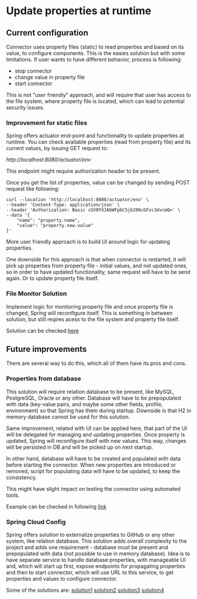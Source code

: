 # Update properties at runtime

## Current configuration

Connector uses property files (static) to read properties and based on its value, to configure components. This is the easies solution but with some limitations. If user wants to have different behavior, process is following:

 * stop connector
 * change value in property file
 * start connector
 
This is not "user friendly" approach, and will require that user has access to the file system, where property file is located, which can lead to potential security issues.

### Improvement for static files

Spring offers actuator end-point and functionality to update properties at runtime.
You can check available properties (read from property file) and its current values, by issuing GET request to:

*http://localhost:8080/actuator/env*

This endpoint might require authorization header to be present.

Once you get the list of properties, value can be changed by sending POST request like following:

```
curl --location 'http://localhost:8080/actuator/env' \
--header 'Content-Type: application/json' \
--header 'Authorization: Basic cGV0YXJAbWFpbC5jb206cGFzc3dvcmQ=' \
--data '{
    "name": "property.name",
    "value": "property.new.value"
}'
```

More user friendly approach is to build UI around logic for updating properties.

One downside for this approach is that when connector is restarted, it will pick up properties from property file - initial values, and not updated ones, so in order to have updated functionality, same request will have to be send again. Or to update property file itself.

### File Monitor Solution

Implement logic for monitoring property file and once property file is changed, Spring will reconfigure itself. This is something in between solution, but still reqires acess to the file system and property file itself.

Solution can be checked [here](https://github.com/blackjackyau/spring-config-file-based-auto-reloading/tree/master)

## Future improvements

There are several way to do this, which all of them have its pros and cons. 

### Properties from database

This solution will require relation database to be present, like MySQL, PostgreSQL, Oracle or any other. Database will have to be prepopulated with data (key-value pairs, and maybe some other fields, profile, environment) so that Spring has them during startup. 
Downside is that H2 in memory database cannot be used for this solution.

Same improvement, related with UI can be applied here, that part of the UI will be delegated for managing and updating properties. Once property is updated, Spring will reconfigure itself with new values. This way, changes will be persisted in DB and will be picked up on next startup.

In other hand, database will have to be created and populated with data before starting the connector. When new properties are introduced or removed, script for populating data will have to be updated, to keep the consistency.

This might have slight impact on testing the connector using automated tools.

Example can be checked in following [link](https://ankitwasankar.medium.com/load-spring-boot-app-properties-from-database-before-application-start-9af302d5dd54)

### Spring Cloud Config

Spring offers solution to externalize properties to GitHub or any other system, like relation database. This solution adds overall complexity to the project and adds one requirement - database must be present and prepopulated with data (not possible to use in memory database). 
Idea is to have separate service to handle database properties, with manageable UI and, which will start up first, expose endpoints for propagating properties and then to start connector, which will use URL to this service, to get properties and values to configure connector.

Some of the solutions are: [solution1](https://sahana-bhat.medium.com/spring-cloud-config-server-with-jdbc-backend-bdb03f2a37d0) [solution2](https://github.com/spring-cloud/spring-cloud-config/issues/1848) [solution3](https://www.devglan.com/spring-cloud/spring-cloud-config) [solution4](https://www.devglan.com/spring-cloud/jdbc-backend-spring-cloud-config)
